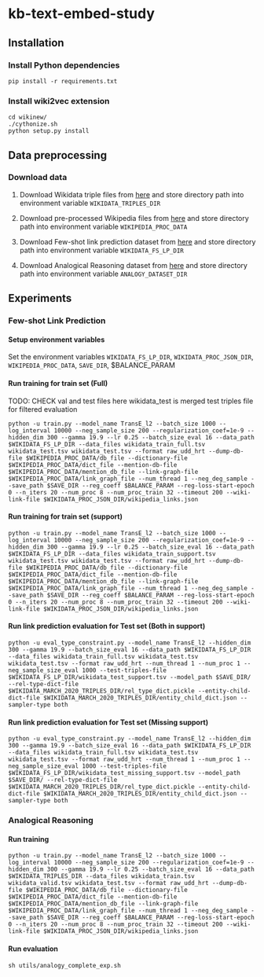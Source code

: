 # kb-text-embed-study

## Installation

### Install Python dependencies
```
pip install -r requirements.txt
```

### Install wiki2vec extension
```
cd wikinew/
./cythonize.sh
python setup.py install
```

## Data preprocessing

### Download data

1. Download Wikidata triple files from [here](https://buckeyemailosu-my.sharepoint.com/:f:/g/personal/pahuja_9_buckeyemail_osu_edu/EtvIP8Hyo6pIlgIEQbCsrwMBJAk9pf7SMooynsUkdzWBoA) and store directory path into environment variable `WIKIDATA_TRIPLES_DIR`

2. Download pre-processed Wikipedia files from [here](https://buckeyemailosu-my.sharepoint.com/:f:/g/personal/pahuja_9_buckeyemail_osu_edu/EoT_yv2sKbFPj_RzhiyZc2wB9VNXL5lz6ExZ7tb7rwaW9A) and store directory path into environment variable `WIKIPEDIA_PROC_DATA`

4. Download Few-shot link prediction dataset from [here](https://buckeyemailosu-my.sharepoint.com/:f:/g/personal/pahuja_9_buckeyemail_osu_edu/EpfqthRPp9FLrERxCnXwPSEBNryTYDzyx_4_HQ1yFlc9cg) and store directory path into environment variable `WIKIDATA_FS_LP_DIR`

5. Download Analogical Reasoning dataset from [here](https://buckeyemailosu-my.sharepoint.com/:f:/g/personal/pahuja_9_buckeyemail_osu_edu/EgfwJgbJFGhKiuq7chlV7AkBl8oqW4N2qvzScMzHEfIlHA?e=E2h1GR) and store directory path into environment variable `ANALOGY_DATASET_DIR`


<!-- ### Pre-process data
This step is not needed if you download the pre-processed data as above.

#### Download raw Wikidata and Wikipedia dumps

TODO
1. Download Wikidata raw dump file from [here]()
2. Download Wikipedia raw dump file from [here]()


#### Pre-process Wikidata
```
mkdir $WIKIDATA_PROC_JSON_DIR
mkdir $WIKIDATA_FS_LP_DIR
python utils/create_proc_wikidata.py --input_json_file $RAW_WIKIDATA_JSON_FILE --out_dir $WIKIDATA_PROC_JSON_DIR
python utils/generate_triples.py $WIKIDATA_PROC_JSON_DIR $WIKIDATA_TRIPLES_DIR/triples.tsv

# We shuffle triples.tsv and split it into train-valid-test files (wikidata_train.tsv wikidata_valid.tsv wikidata_test.tsv) in the ratio 0.85:0.075:0.075.
```

#### Pre-process wikipedia raw dump
```
wikipedia2vec build-dump-db $WIKIPEDIA_PROC_DATA/DUMP_FILE $WIKIPEDIA_PROC_DATA/db_file
wikipedia2vec build-dictionary $WIKIPEDIA_PROC_DATA/db_file $WIKIPEDIA_PROC_DATA/dict_file
wikipedia2vec build-link-graph $WIKIPEDIA_PROC_DATA/db_file $WIKIPEDIA_PROC_DATA/dict_file $WIKIPEDIA_PROC_DATA/link_graph_file
wikipedia2vec build-mention-db $WIKIPEDIA_PROC_DATA/db_file $WIKIPEDIA_PROC_DATA/dict_file $WIKIPEDIA_PROC_DATA/mentiondb_file
```

#### Create Few-shot link prediction dataset
TODO

#### Create Analogical Reasoning dataset
TODO -->

## Experiments

### Few-shot Link Prediction

#### Setup environment variables
Set the environment variables `WIKIDATA_FS_LP_DIR`, `WIKIDATA_PROC_JSON_DIR`, `WIKIPEDIA_PROC_DATA`, `SAVE_DIR`, $BALANCE_PARAM

#### Run training for train set (Full)
 TODO: CHECK val and test files here wikidata_test is merged test triples file for filtered evaluation
```
python -u train.py --model_name TransE_l2 --batch_size 1000 --log_interval 10000 --neg_sample_size 200 --regularization_coef=1e-9 --hidden_dim 300 --gamma 19.9 --lr 0.25 --batch_size_eval 16 --data_path $WIKIDATA_FS_LP_DIR --data_files wikidata_train_full.tsv wikidata_test.tsv wikidata_test.tsv --format raw_udd_hrt --dump-db-file $WIKIPEDIA_PROC_DATA/db_file --dictionary-file $WIKIPEDIA_PROC_DATA/dict_file --mention-db-file $WIKIPEDIA_PROC_DATA/mention_db_file --link-graph-file $WIKIPEDIA_PROC_DATA/link_graph_file --num_thread 1 --neg_deg_sample --save_path $SAVE_DIR --reg_coeff $BALANCE_PARAM --reg-loss-start-epoch 0 --n_iters 20 --num_proc 8 --num_proc_train 32 --timeout 200 --wiki-link-file $WIKIDATA_PROC_JSON_DIR/wikipedia_links.json
```

#### Run training for train set (support)

```
python -u train.py --model_name TransE_l2 --batch_size 1000 --log_interval 10000 --neg_sample_size 200 --regularization_coef=1e-9 --hidden_dim 300 --gamma 19.9 --lr 0.25 --batch_size_eval 16 --data_path $WIKIDATA_FS_LP_DIR --data_files wikidata_train_support.tsv wikidata_test.tsv wikidata_test.tsv --format raw_udd_hrt --dump-db-file $WIKIPEDIA_PROC_DATA/db_file --dictionary-file $WIKIPEDIA_PROC_DATA/dict_file --mention-db-file $WIKIPEDIA_PROC_DATA/mention_db_file --link-graph-file $WIKIPEDIA_PROC_DATA/link_graph_file --num_thread 1 --neg_deg_sample --save_path $SAVE_DIR --reg_coeff $BALANCE_PARAM --reg-loss-start-epoch 0 --n_iters 20 --num_proc 8 --num_proc_train 32 --timeout 200 --wiki-link-file $WIKIDATA_PROC_JSON_DIR/wikipedia_links.json
```

#### Run link prediction evaluation for Test set (Both in support)
```
python -u eval_type_constraint.py --model_name TransE_l2 --hidden_dim 300 --gamma 19.9 --batch_size_eval 16 --data_path $WIKIDATA_FS_LP_DIR --data_files wikidata_train_full.tsv wikidata_test.tsv wikidata_test.tsv --format raw_udd_hrt --num_thread 1 --num_proc 1 --neg_sample_size_eval 1000 --test-triples-file $WIKIDATA_FS_LP_DIR/wikidata_test_support.tsv --model_path $SAVE_DIR/ --rel-type-dict-file $WIKIDATA_MARCH_2020_TRIPLES_DIR/rel_type_dict.pickle --entity-child-dict-file $WIKIDATA_MARCH_2020_TRIPLES_DIR/entity_child_dict.json --sampler-type both
```

#### Run link prediction evaluation for Test set (Missing support)
```
python -u eval_type_constraint.py --model_name TransE_l2 --hidden_dim 300 --gamma 19.9 --batch_size_eval 16 --data_path $WIKIDATA_FS_LP_DIR --data_files wikidata_train_full.tsv wikidata_test.tsv wikidata_test.tsv --format raw_udd_hrt --num_thread 1 --num_proc 1 --neg_sample_size_eval 1000 --test-triples-file $WIKIDATA_FS_LP_DIR/wikidata_test_missing_support.tsv --model_path $SAVE_DIR/ --rel-type-dict-file $WIKIDATA_MARCH_2020_TRIPLES_DIR/rel_type_dict.pickle --entity-child-dict-file $WIKIDATA_MARCH_2020_TRIPLES_DIR/entity_child_dict.json --sampler-type both
```

### Analogical Reasoning

#### Run training

```
python -u train.py --model_name TransE_l2 --batch_size 1000 --log_interval 10000 --neg_sample_size 200 --regularization_coef=1e-9 --hidden_dim 300 --gamma 19.9 --lr 0.25 --batch_size_eval 16 --data_path $WIKIDATA_TRIPLES_DIR --data_files wikidata_train.tsv wikidata_valid.tsv wikidata_test.tsv --format raw_udd_hrt --dump-db-file $WIKIPEDIA_PROC_DATA/db_file --dictionary-file $WIKIPEDIA_PROC_DATA/dict_file --mention-db-file $WIKIPEDIA_PROC_DATA/mention_db_file --link-graph-file $WIKIPEDIA_PROC_DATA/link_graph_file --num_thread 1 --neg_deg_sample --save_path $SAVE_DIR --reg_coeff $BALANCE_PARAM --reg-loss-start-epoch 0 --n_iters 20 --num_proc 8 --num_proc_train 32 --timeout 200 --wiki-link-file $WIKIDATA_PROC_JSON_DIR/wikipedia_links.json
```

#### Run evaluation
```
sh utils/analogy_complete_exp.sh
```